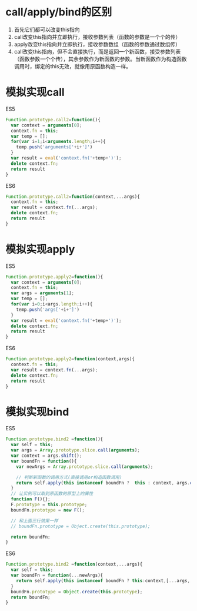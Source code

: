 # call/apply/bind的区别

1. 首先它们都可以改变this指向
2. call改变this指向并立即执行，接收参数列表（函数的参数是一个个的传）
3. apply改变this指向并立即执行，接收参数数组（函数的参数通过数组传）
4. call改变this指向，但不会直接执行，而是返回一个新函数，接受参数列表（函数参数一个个传），其余参数作为新函数的参数。当新函数作为构造函数调用时，绑定的this无效，就像用原函数构造一样。

# 模拟实现call

ES5

```js
Function.prototype.call2=function(){
  var context = arguments[0];
  context.fn = this;
  var temp = [];
  for(var i=1;i<arguments.length;i++){
    temp.push('arguments['+i+']')
  }
  var result = eval('context.fn('+temp+')');
  delete context.fn;
  return result
}
```

ES6
```js
Function.prototype.call2=function(context,...args){
  context.fn = this;
  var result = context.fn(...args);
  delete context.fn;
  return result
}
```

# 模拟实现apply

ES5

```js
Function.prototype.apply2=function(){
  var context = arguments[0];
  context.fn = this;
  var args = arguments[1];
  var temp = [];
  for(var i=0;i<args.length;i++){
    temp.push('args['+i+']')
  }
  var result = eval('context.fn('+temp+')');
  delete context.fn;
  return result
}
```

ES6
```js
Function.prototype.apply2=function(context,args){
  context.fn = this;
  var result = context.fn(...args);
  delete context.fn;
  return result
}
```

# 模拟实现bind

ES5

```js
Function.prototype.bind2 =function(){
  var self = this;
  var args = Array.prototype.slice.call(arguments);
  var context = args.shift();
  var boundFn = function(){
    var newArgs = Array.prototype.slice.call(arguments);

    // 判断新函数的调用方式(直接调用or构造函数调用)
    return self.apply(this instanceof boundFn ?  this : context, args.concat(newArgs));
  }
  // 让实例可以取到原函数的原型上的属性
  function F(){};
  F.prototype = this.prototype;
  boundFn.prototype = new F();

  // 和上面三行效果一样
  // boundFn.prototype = Object.create(this.prototype);

  return boundFn;
}
```

ES6
```js
Function.prototype.bind2 =function(context,...args){
  var self = this;
  var boundFn = function(...newArgs){
    return self.apply(this instanceof boundFn ? this:context,[...args,...newArgs])
  }
  boundFn.prototype = Object.create(this.prototype);
  return boundFn;
}
```